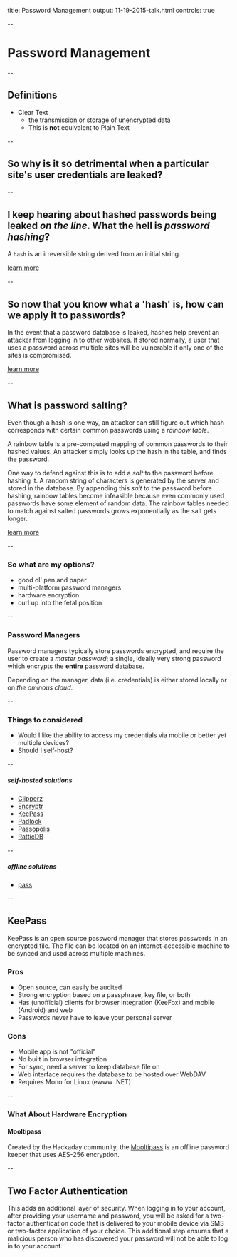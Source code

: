 title: Password Management
output: 11-19-2015-talk.html
controls: true

--

# Password Management

--

## Definitions

- Clear Text
  - the transmission or storage of unencrypted data
  - This is **not** equivalent to Plain Text

--
## So why is it so detrimental when a particular site's user credentials are leaked?

--

## I keep hearing about hashed passwords being leaked *on the line*. What the hell is *password hashing*?

A `hash` is an irreversible string derived from an initial string.

[learn more](http://security.blogoverflow.com/2013/09/about-secure-password-hashing/)

--

## So now that you know what a 'hash' is, how can we apply it to passwords?

In the event that a password database is leaked, hashes help prevent an attacker
from logging in to other websites. If stored normally, a user that uses a
password across multiple sites will be vulnerable if only one of the sites is
compromised.

<!-- Notes -->
<!-- When a user creates an account, the system stores their account information, but
instead of storing their password on the disk, it runs the password through the
one-way hash function and stores the digest instead. When a user wants to log
in to the system in the future, the system takes the password that they provide,
runs it through the one-way hash function, then compares it to the existing
digest stored for that user. The system only needs to be able to check if the
output from the hash function is the same; it doesn't need to store any details
about the password, and it doesn't need to remember the password itself. -->

[learn more](https://patrickmn.com/security/storing-passwords-securely/)

--

## What is password salting?

Even though a hash is one way, an attacker can still figure out which hash
corresponds with certain common passwords using a *rainbow table*.

A rainbow table is a pre-computed mapping of common passwords to their hashed
values. An attacker simply looks up the hash in the table, and finds the password.

One way to defend against this is to add a *salt* to the password before hashing
it. A random string of characters is generated by the server and stored in the
database. By appending this *salt* to the password before hashing, rainbow tables
become infeasible because even commonly used passwords have some element of
random data. The rainbow tables needed to match against salted passwords grows
exponentially as the salt gets longer.

[learn more](https://crypto.stackexchange.com/questions/1776/can-you-help-me-understand-what-a-cryptographic-salt-is)

--

### So what are my options?
- good ol' pen and paper
- multi-platform password managers
- hardware encryption
- curl up into the fetal position

--

### Password Managers

Password managers typically store passwords encrypted, and require the user to
create a *master password*; a single, ideally very strong password which
encrypts the **entire** password database.

Depending on the manager, data (i.e. credentials) is either stored locally or on *the ominous cloud*.

--

### Things to considered
- Would I like the ability to access my credentials via mobile or better yet multiple devices?
- Should I self-host?

--

##### self-hosted solutions
- [Clipperz](https://github.com/clipperz/password-manager)
- [Encryptr](https://github.com/SpiderOak/Encryptr)
- [KeePass](http://keepass.info/)
- [Padlock](https://github.com/maklesoft/padlock)
- [Passopolis](https://github.com/WeAreWizards/passopolis-extensions)
- [RatticDB](https://github.com/tildaslash/RatticWeb)

--

##### offline solutions
- [pass](http://www.passwordstore.org/)

--

## KeePass

KeePass is an open source password manager that stores passwords in an encrypted
file. The file can be located on an internet-accessible machine to be synced and
used across multiple machines.

### Pros
- Open source, can easily be audited
- Strong encryption based on a passphrase, key file, or both
- Has (unofficial) clients for browser integration (KeeFox) and mobile (Android) and web
- Passwords never have to leave your personal server

### Cons
- Mobile app is not "official"
- No built in browser integration
- For sync, need a server to keep database file on
- Web interface requires the database to be hosted over WebDAV
- Requires Mono for Linux (ewww .NET)

--

### What About Hardware Encryption

#### Mooltipass
Created by the Hackaday community, the [Mooltipass](https://hackaday.io/project/86-mooltipass)
is an offline password keeper that uses AES-256 encryption.

--

## Two Factor Authentication

This adds an additional layer of security. When logging in to your account, after
providing your username and password, you will be asked for a two-factor
authentication code that is delivered to your mobile device via SMS or two-factor
application of your choice. This additional step ensures that a malicious person
who has discovered your password will not be able to log in to your account.
